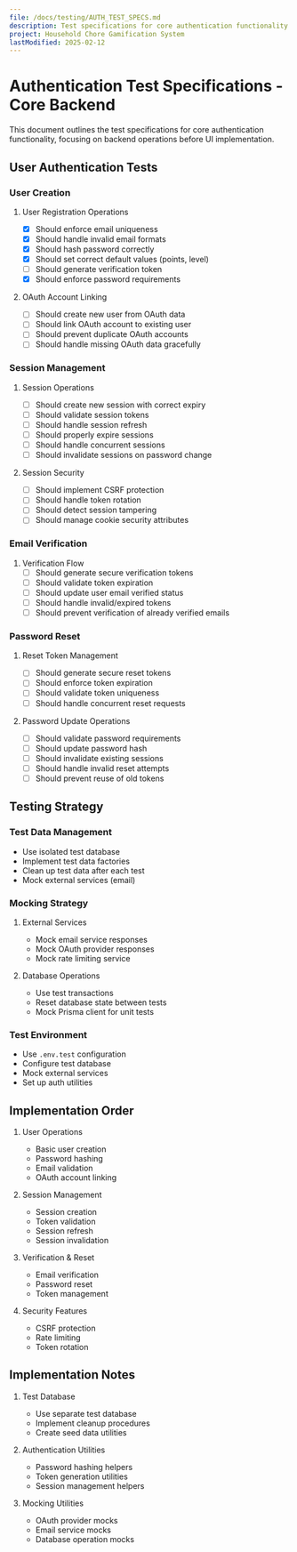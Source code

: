 ```yaml
---
file: /docs/testing/AUTH_TEST_SPECS.md
description: Test specifications for core authentication functionality
project: Household Chore Gamification System
lastModified: 2025-02-12
---
```


# Authentication Test Specifications - Core Backend

This document outlines the test specifications for core authentication
functionality, focusing on backend operations before UI implementation.

## User Authentication Tests

### User Creation

1. User Registration Operations

   - [x] Should enforce email uniqueness
   - [x] Should handle invalid email formats
   - [x] Should hash password correctly
   - [x] Should set correct default values (points, level)
   - [ ] Should generate verification token
   - [x] Should enforce password requirements

2. OAuth Account Linking
   - [ ] Should create new user from OAuth data
   - [ ] Should link OAuth account to existing user
   - [ ] Should prevent duplicate OAuth accounts
   - [ ] Should handle missing OAuth data gracefully

### Session Management

1. Session Operations

   - [ ] Should create new session with correct expiry
   - [ ] Should validate session tokens
   - [ ] Should handle session refresh
   - [ ] Should properly expire sessions
   - [ ] Should handle concurrent sessions
   - [ ] Should invalidate sessions on password change

2. Session Security
   - [ ] Should implement CSRF protection
   - [ ] Should handle token rotation
   - [ ] Should detect session tampering
   - [ ] Should manage cookie security attributes

### Email Verification

1. Verification Flow
   - [ ] Should generate secure verification tokens
   - [ ] Should validate token expiration
   - [ ] Should update user email verified status
   - [ ] Should handle invalid/expired tokens
   - [ ] Should prevent verification of already verified emails

### Password Reset

1. Reset Token Management

   - [ ] Should generate secure reset tokens
   - [ ] Should enforce token expiration
   - [ ] Should validate token uniqueness
   - [ ] Should handle concurrent reset requests

2. Password Update Operations
   - [ ] Should validate password requirements
   - [ ] Should update password hash
   - [ ] Should invalidate existing sessions
   - [ ] Should handle invalid reset attempts
   - [ ] Should prevent reuse of old tokens

## Testing Strategy

### Test Data Management

- Use isolated test database
- Implement test data factories
- Clean up test data after each test
- Mock external services (email)

### Mocking Strategy

1. External Services

   - Mock email service responses
   - Mock OAuth provider responses
   - Mock rate limiting service

2. Database Operations
   - Use test transactions
   - Reset database state between tests
   - Mock Prisma client for unit tests

### Test Environment

- Use `.env.test` configuration
- Configure test database
- Mock external services
- Set up auth utilities

## Implementation Order

1. User Operations

   - Basic user creation
   - Password hashing
   - Email validation
   - OAuth account linking

2. Session Management

   - Session creation
   - Token validation
   - Session refresh
   - Session invalidation

3. Verification & Reset

   - Email verification
   - Password reset
   - Token management

4. Security Features
   - CSRF protection
   - Rate limiting
   - Token rotation

## Implementation Notes

1. Test Database

   - Use separate test database
   - Implement cleanup procedures
   - Create seed data utilities

2. Authentication Utilities

   - Password hashing helpers
   - Token generation utilities
   - Session management helpers

3. Mocking Utilities
   - OAuth provider mocks
   - Email service mocks
   - Database operation mocks
